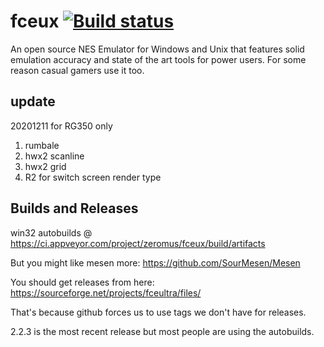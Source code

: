 # fceux [![Build status](https://ci.appveyor.com/api/projects/status/github/TASVideos/fceux?branch=master&svg=true)](https://ci.appveyor.com/project/zeromus/fceux)

An open source NES Emulator for Windows and Unix that features solid emulation accuracy and state of the art tools for power users. For some reason casual gamers use it too.

## update

20201211 for RG350 only

1. rumbale
2. hwx2 scanline
3. hwx2 grid
4. R2 for switch screen render type

## Builds and Releases

win32 autobuilds @ https://ci.appveyor.com/project/zeromus/fceux/build/artifacts

But you might like mesen more: https://github.com/SourMesen/Mesen 

You should get releases from here: https://sourceforge.net/projects/fceultra/files/

That's because github forces us to use tags we don't have for releases.

2.2.3 is the most recent release but most people are using the autobuilds.
